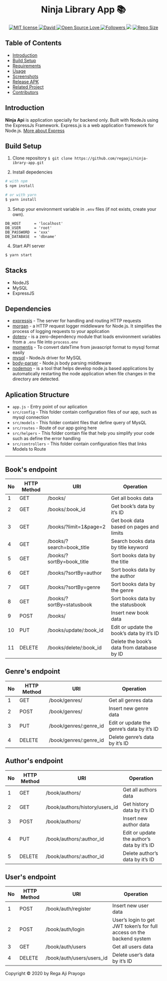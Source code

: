 <h1 align="center">Ninja Library App 📚</h1>
<p align="center">
  <a href="http://opensource.org/licenses/MIT">
    <img title="MIT license" src="http://img.shields.io/badge/license-MIT-brightgreen.svg">
  </a>
    <a href="#">
    <img alt="David" src="https://img.shields.io/david/dev/iyansr/novel-library-api">
  </a>
  <a href="#">
    <img title="Open Source Love" src="https://badges.frapsoft.com/os/v1/open-source.svg?v=102">
  </a>
  <a href="https://github.com/regaaji?tab=followers">
    <img title="Followers" src="https://img.shields.io/github/followers/regaaji?style=social">
  </a>
  <a href="https://github.com/prettier/prettier"><img src="https://img.shields.io/badge/styled_with-prettier-ff69b4.svg"></a>
  <a href="#">
    <img title="Repo Size" src="https://img.shields.io/github/repo-size/regaaji/novel-library-api">
  </a>

</p>



## Table of Contents

- [Introduction](#introduction)
- [Build Setup](#build-setup)
- [Requirements](#requirements)
- [Usage](#usage-for-development)
- [Screenshots](#screenshots)
- [Release APK](#release-apk)
- [Related Project](#related-project-backend)
- [Contributors](#contributors)


## Introduction
<b>Ninja Api</b>  is application specially for backend only. Built with NodeJs using the ExpressJs Framework.
Express.js is a web application framework for Node.js. [More about Express](https://en.wikipedia.org/wiki/Express.js)

## Build Setup

1. Clone repository
   `$ git clone https://github.com/regaaji/ninja-ibrary-app.git`

2. Install depedencies

```bash
# with npm
$ npm install

# or with yarn
$ yarn install
```

3. Setup your environment variable in `.env` files (if not exists, create your own).

```env
DB_HOST      = 'localhost'
DB_USER      = 'root'
DB_PASSWORD  = 'xxx'
DB_DATABASE  = 'dbname'
```

4. Start API server

```bash
$ yarn start
```

## Stacks

- NodeJS
- MySQL
- ExpressJS

## Dependencies

- [expressjs](https://www.npmjs.com/package/express) - The server for handling and routing HTTP requests
- [morgan](https://www.npmjs.com/package/morgan) - a HTTP request logger middleware for Node.js. It simplifies the process of logging requests to your application
- [dotenv](https://www.npmjs.com/package/dotenv) - is a zero-dependency module that loads environment variables from a `.env` file into `process.env`
- [momentjs](https://www.npmjs.com/package/moment) - To convert dateTime from javascript format to mysql format easily
- [mysql](https://www.npmjs.com/package/mysql) - NodeJs driver for MySQL
- [body-parser](https://www.npmjs.com/package/body-parser) - Node.js body parsing middleware
- [nodemon](https://www.npmjs.com/package/nodemon) - is a tool that helps develop node.js based applications by automatically restarting the node application when file changes in the directory are detected.

## Aplication Structure

- `app.js` - Entry point of our aplication
- `src/config` - This folder contain configuration files of our app, such as mysql connection
- `src/models` - This folder containt files that define query of MysQL
- `src/routes` - Route of our app going here
- `src/helpers` - This folder contain file that help you simplify your code such as define the error handling
- `src/controllers` - This folder contain configuration files that links Models to Route

---


## Book's endpoint

| No  | HTTP Method | URI                                 | Operation                                  |
| --- | ----------- | ----------------------------------- | ------------------------------------------ |
| 1   | GET         | /books/                             | Get all books data                         |
| 2   | GET         | /books/:book_id                     | Get book’s data by it’s ID                 |
| 3   | GET         | /books/?limit=1&page=2              | Get book data based on pages and limits    |
| 4   | GET         | /books/?search=book_title           | Search books data by title keyword         |
| 5   | GET         | /books/?sortBy=book_title           | Sort books data by the title               |
| 6   | GET         | /books/?sortBy=author               | Sort books data by the author              |
| 7   | GET         | /books/?sortBy=genre                | Sort books data by the genre               |
| 8   | GET         | /books/?sortBy=statusbook           | Sort books data by the statusbook          |
| 9   | POST        | /books/                             | Insert new book data                       |
| 10  | PUT         | /books/update/:book_id              | Edit or update the book’s data by it’s ID  |
| 11  | DELETE      | /books/delete/:book_id              | Delete the book’s data from database by ID |



## Genre's endpoint

| No  | HTTP Method | URI                             | Operation                                  |
| --- | ----------- | ------------------------------- | ------------------------------------------ |
| 1   | GET         | /book/genres/                   | Get all genres data                        |
| 2   | POST        | /book/genres/                   | Insert new genre data                      |
| 3   | PUT         | /book/genres/:genre_id          | Edit or update the genre’s data by it’s ID |
| 4   | DELETE      | /book/genres/:genre_id          | Delete genre’s data by it’s ID             |



## Author's endpoint

| No  | HTTP Method | URI                             | Operation                                  |
| --- | ----------- | ------------------------------- | ------------------------------------------ |
| 1   | GET         | /book/authors/                  | Get all authors data                       |
| 2   | GET         | /book/authors/history/users_id  | Get history data by it’s ID                |
| 3   | POST        | /book/authors/                  | Insert new author data                      |
| 4   | PUT         | /book/authors/:author_id        | Edit or update the author’s data by it’s ID |
| 5   | DELETE      | /book/authors/:author_id        | Delete author’s data by it’s ID             |



## User's endpoint

| No  | HTTP Method | URI                       | Operation                                                             |
| --- | ----------- | ----------------------    | --------------------------------------------------------------------- |
| 1   | POST        | /book/auth/register       | Insert new user data                                                  |
| 2   | POST        | /book/auth/login          | User’s login to get JWT token’s for full access on the backend system |
| 3   | GET         | /book/auth/users          | Get all users data                                                    |
| 4   | DELETE      | /book/auth/users/users_id | Delete user’s data by it’s ID                                        |



Copyright © 2020 by Rega Aji Prayogo
